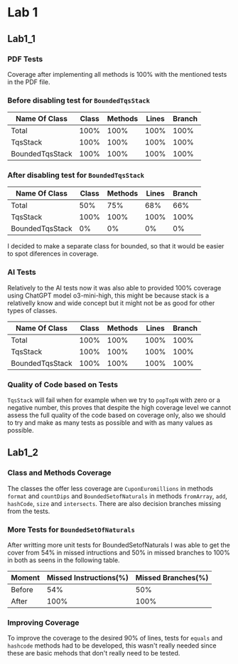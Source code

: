 # Lab 1

## Lab1_1

### PDF Tests 
Coverage after implementing all methods is 100% with the mentioned tests in the PDF file.

### Before disabling test for `BoundedTqsStack`
|Name Of Class|Class|Methods|Lines|Branch|
|------|------|------------------|-------------|----------------|
|Total|100%|100%|100%|100%|
|TqsStack|100%|100%|100%|100%|
|BoundedTqsStack|100%|100%|100%|100%|

### After disabling test for `BoundedTqsStack`
|Name Of Class|Class|Methods|Lines|Branch|
|------|------|------------------|-------------|----------------|
|Total|50%|75%|68%|66%|
|TqsStack|100%|100%|100%|100%|
|BoundedTqsStack|0%|0%|0%|0%|

I decided to make a separate class for bounded, so that it would be easier to spot diferences in coverage.

### AI Tests

Relatively to the AI tests now it was also able to provided 100% coverage using ChatGPT model o3-mini-high, this might be because stack is a relativelly know and wide concept but it might not be as good for other types of classes.

|Name Of Class|Class|Methods|Lines|Branch|
|------|------|------------------|-------------|----------------|
|Total|100%|100%|100%|100%|
|TqsStack|100%|100%|100%|100%|
|BoundedTqsStack|100%|100%|100%|100%|

### Quality of Code based on Tests


`TqsStack` will fail when for example when we try to `popTopN` with zero or a negative number, this proves that despite the high coverage level we cannot assess the full quality of the code based on coverage only, also we should to try and make as many tests as possible and with as many values as possible.


## Lab1_2

### Class and Methods Coverage

The classes the offer less coverage are `CuponEuromillions` in methods `format` and `countDips` and `BoundedSetofNaturals` in methods `fromArray`, `add`, `hashCode`, `size` and `intersects`. There are also decision branches missing from the tests.

### More Tests for `BoundedSetOfNaturals`

After writting more unit tests for BoundedSetofNaturals I was able to get the cover from 54% in missed intructions and 50% in missed branches to 100% in both as seens in the following table.

|Moment|Missed Instructions(%)|Missed Branches(%)|
|------|------------------|-------------|
|Before|54%|50%|
|After|100%|100%|

### Improving Coverage

To improve the coverage to the desired 90% of lines, tests for `equals` and `hashcode` methods had to be developed, this wasn't really needed since these are basic mehods that don't really need to be tested.

